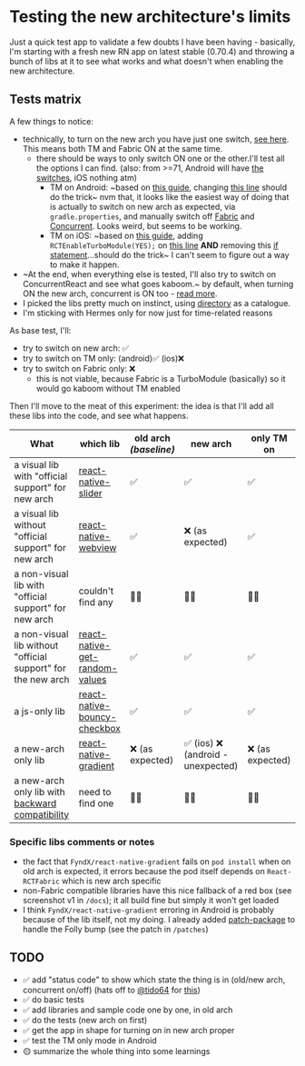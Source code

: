 # Testing the new architecture's limits

Just a quick test app to validate a few doubts I have been having - basically, I'm starting with a fresh new RN app on latest stable (0.70.4) and throwing a bunch of libs at it to see what works and what doesn't when enabling the new architecture.

## Tests matrix

A few things to notice:

- technically, to turn on the new arch you have just one switch, [see here](https://reactnative.dev/docs/next/the-new-architecture/use-app-template#enable-the-new-architecture). This means both TM and Fabric ON at the same time.
  - there should be ways to only switch ON one or the other.I'll test all the options I can find. (also: from >=71, Android will have [the switches](https://github.com/facebook/react-native/pull/35091), iOS nothing atm)
    - TM on Android: ~based on [this guide](https://reactnative.dev/docs/new-architecture-app-modules-android#6-enable-the-useturbomodules-flag-in-your-application-oncreate), changing [this line](https://github.com/kelset/react-native-new-arch-limits/blob/main/android/app/src/main/java/com/testnewarchmatrix/MainApplication.java#L56) should do the trick~ nvm that, it looks like the easiest way of doing that is actually to switch on new arch as expected, via `gradle.properties`, and manually switch off [Fabric](https://github.com/kelset/react-native-new-arch-limits/blob/main/android/app/src/main/java/com/testnewarchmatrix/MainActivity.java#L37) and [Concurrent](https://github.com/kelset/react-native-new-arch-limits/blob/main/android/app/src/main/java/com/testnewarchmatrix/MainActivity.java#L45). Looks weird, but seems to be working.
    - TM on iOS: ~based on [this guide](https://reactnative.dev/docs/new-architecture-app-modules-ios#3-enable-turbo-native-module-system), adding `RCTEnableTurboModule(YES);` on [this line](https://github.com/kelset/react-native-new-arch-limits/blob/main/ios/TestNewArchMatrix/AppDelegate.mm#L34) **AND** removing this [if statement](https://github.com/kelset/react-native-new-arch-limits/blob/main/ios/TestNewArchMatrix/AppDelegate.mm#L94)...should do the trick~ I can't seem to figure out a way to make it happen.
- ~At the end, when everything else is tested, I'll also try to switch on ConcurrentReact and see what goes kaboom.~ by default, when turning ON the new arch, concurrent is ON too - [read more](https://reactnative.dev/docs/next/react-18-and-react-native#react-18-enabled-by-default).
- I picked the libs pretty much on instinct, using [directory](https://reactnative.directory/) as a catalogue.
- I'm sticking with Hermes only for now just for time-related reasons

As base test, I'll:

- try to switch on new arch: ✅
- try to switch on TM only: (android)✅ (ios)❌
- try to switch on Fabric only: ❌
  - this is not viable, because Fabric is a TurboModule (basically) so it would go kaboom without TM enabled

Then I'll move to the meat of this experiment: the idea is that I'll add all these libs into the code, and see what happens.

| What                                                                                                                        | which lib                                                                                  | old arch _(baseline)_ | new arch | only TM on |
| --------------------------------------------------------------------------------------------------------------------------- | ------------------------------------------------------------------------------------------ | --------------------- | -------- | ---------- |
| a visual lib with "official support" for new arch                                                                           | [react-native-slider](https://github.com/callstack/react-native-slider)                    | ✅                    | ✅       | ✅         |
| a visual lib without "official support" for new arch                                                                        | [react-native-webview](https://github.com/react-native-webview/react-native-webview)       | ✅                    | ❌ (as expected)       | ✅         |
| a non-visual lib with "official support" for new arch                                                                       | couldn't find any                                                                          | 🤷‍♂️                    | 🤷‍♂️       | 🤷‍♂️         |
| a non-visual lib without "official support" for the new arch                                                                | [react-native-get-random-values](https://github.com/LinusU/react-native-get-random-values) | ✅                    | ✅       | ✅         |
| a js-only lib                                                                                                               | [react-native-bouncy-checkbox](https://github.com/WrathChaos/react-native-bouncy-checkbox) | ✅                    | ✅       | ✅         |
| a new-arch only lib                                                                                                         | [react-native-gradient](https://github.com/FyndX/react-native-gradient)                    | ❌ (as expected)      | ✅ (ios) ❌ (android - unexpected)       | ❌ (as expected)         |
| a new-arch only lib with [backward compatibility](https://reactnative.dev/docs/the-new-architecture/backward-compatibility) | need to find one                                                                           | 🤷‍♂️                    | 🤷‍♂️       | 🤷‍♂️         |

### Specific libs comments or notes

- the fact that `FyndX/react-native-gradient` fails on `pod install` when on old arch is expected, it errors because the pod itself depends on `React-RCTFabric` which is new arch specific
- non-Fabric compatible libraries have this nice fallback of a red box (see screenshot v1 in `/docs`); it all build fine but simply it won't get loaded
- I think `FyndX/react-native-gradient` erroring in Android is probably because of the lib itself, not my doing. I already added [patch-package](https://github.com/ds300/patch-package) to handle the Folly bump (see the patch in `/patches`)

## TODO

- ✅ add "status code" to show which state the thing is in (old/new arch, concurrent on/off) (hats off to [@tido64](https://github.com/tido64) for [this](https://github.com/microsoft/react-native-test-app/blob/trunk/example/App.js#L159-L169))
- ✅ do basic tests
- ✅ add libraries and sample code one by one, in old arch
- ✅ do the tests (new arch on first)
- ✅ get the app in shape for turning on in new arch proper
- ✅ test the TM only mode in Android
- 🟡 summarize the whole thing into some learnings
